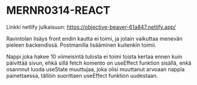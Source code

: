 # MERNR0314-REACT

Linkki netlify julkaisuun: https://objective-beaver-61a847.netlify.app/


Ravintolan lisäys front endin kautta ei toimi, ja jotain vaikuttaa menevän pieleen backendissä. Postmanilla lisääminen kuitenkin toimii. 

Nappi joka hakee 10 viimeisintä tulosta ei toimi toista kertaa ennen kuin päivittää sivun, ehkä sillä fetch komento on useEffect funktion sisällä, enkä osannnut luoda useState muuttujaa, joka olisi muuttanut arvoaan nappia painettaessa, tällöin suorittaen useEffect funktion uudestaan.

